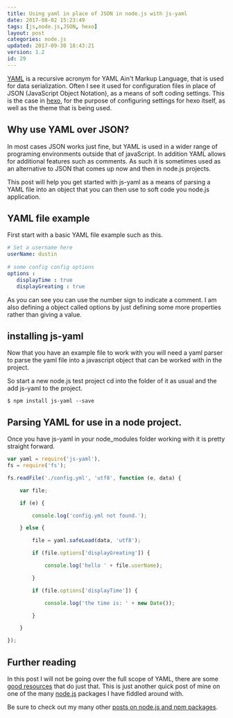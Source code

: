 ```yaml
---
title: Using yaml in place of JSON in node.js with js-yaml
date: 2017-08-02 15:23:49
tags: [js,node.js,JSON, hexo]
layout: post
categories: node.js
updated: 2017-09-30 18:43:21
version: 1.2
id: 29
---
```


[YAML](http://yaml.org/) is a recursive acronym for YAML Ain't Markup Language, that is used for data serialization. Often I see it used for configuration files in place of JSON (JavaScript Object Notation), as a means of soft coding settings. This is the case in [hexo](https://hexo.io), for the purpose of configuring settings for hexo itself, as well as the theme that is being used.

<!-- more -->

## Why use YAML over JSON?

In most cases JSON works just fine, but YAML is used in a wider range of programing environments outside that of javaScript. In addition YAML allows for additional features such as comments. As such it is sometimes used as an alternative to JSON that comes up now and then in node.js projects.

This post will help you get started with js-yaml as a means of parsing a YAML file into an object that you can then use to soft code you node.js application.

## YAML file example

First start with a basic YAML file example such as this.

```yaml
# Set a username here
userName: dustin
 
# some config config options
options :
   displayTime : true
   displayGreating : true
```

As you can see you can use the number sign to indicate a comment. I am also defining a object called options by just defining some more properties rather than giving a value.

## installing js-yaml

Now that you have an example file to work with you will need a yaml parser to parse the yaml file into a javascript object that can be worked with in the project.

So start a new node.js test project cd into the folder of it as usual and the add js-yaml to the project.

```
$ npm install js-yaml --save
```

## Parsing YAML for use in a node project.

Once you have js-yaml in your node_modules folder working with it is pretty straight forward.

```js
var yaml = require('js-yaml'),
fs = require('fs');

fs.readFile('./config.yml', 'utf8', function (e, data) {

    var file;

    if (e) {

        console.log('config.yml not found.');

    } else {

        file = yaml.safeLoad(data, 'utf8');

        if (file.options['displayGreating']) {

            console.log('hello ' + file.userName);

        }

        if (file.options['displayTime']) {

            console.log('the time is: ' + new Date());

        }

    }

});
```

## Further reading

In this post I will not be going over the full scope of YAML, there are some [good resources](http://www.yaml.org/start.html) that do just that. This is just another quick post of mine on one of the many [node.js](/categories/node-js/) packages I have fiddled around with.

Be sure to check out my many other [posts on node.js and npm packages](/categories/node-js/).

<!-- notes 

http://stackoverflow.com/questions/1726802/what-is-the-difference-between-yaml-and-json-when-to-prefer-one-over-the-other


-->